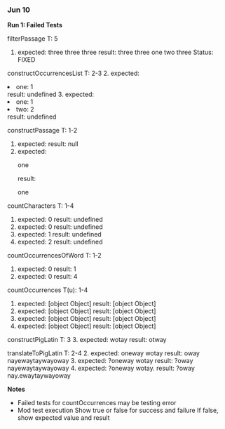### Jun 10

**Run 1: Failed Tests**

filterPassage               T: 5
1.  expected: three three three
    result: three three one two three
Status: FIXED

constructOccurrencesList    T: 2-3
2.  expected: <li>one: 1</li>
    result: undefined
3.  expected: <li>one: 1</li><li>two: 2</li>
    result: undefined

constructPassage            T: 1-2
1.  expected: 
    result: null
2.  expected: <p>one</p>
    result: <p>o<strong></strong>n<strong></strong>e</p>

countCharacters             T: 1-4
1.  expected: 0
    result: undefined
2.  expected: 0
    result: undefined
3.  expected: 1
    result: undefined
4.  expected: 2
    result: undefined

countOccurrencesOfWord      T: 1-2
1.  expected: 0
    result: 1
2.  expected: 0
    result: 4

countOccurrences            T(u): 1-4
1.  expected: [object Object]
    result: [object Object]
2.  expected: [object Object]
    result: [object Object]
3.  expected: [object Object]
    result: [object Object]
4.  expected: [object Object]
    result: [object Object]

constructPigLatin           T: 3
3.  expected: wotay
    result: otway

translateToPigLatin         T: 2-4
2.  expected: oneway wotay
    result: oway nayewaytaywayoway
3.  expected: ?oneway wotay
    result: ?oway nayewaytaywayoway
4.  expected: ?oneway wotay.
    result: ?oway nay.ewaytaywayoway

**Notes**
- Failed tests for countOccurrences may be testing error
- Mod test execution
  Show true or false for success and failure
  If false, show expected value and result